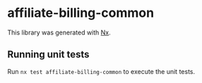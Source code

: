 # affiliate-billing-common

This library was generated with [Nx](https://nx.dev).

## Running unit tests

Run `nx test affiliate-billing-common` to execute the unit tests.
